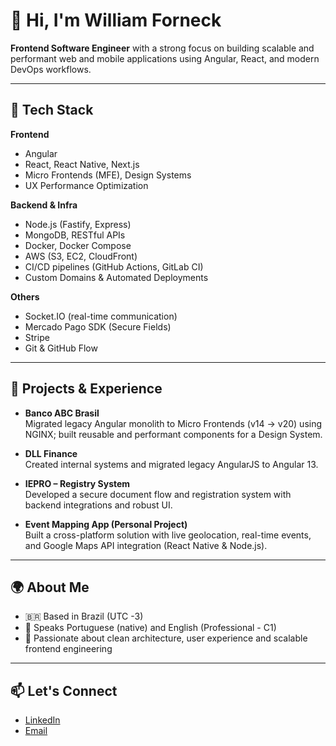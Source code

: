 # 👋 Hi, I'm William Forneck

**Frontend Software Engineer** with a strong focus on building scalable and performant web and mobile applications using Angular, React, and modern DevOps workflows.

---

## 🧠 Tech Stack

**Frontend**
- Angular
- React, React Native, Next.js
- Micro Frontends (MFE), Design Systems
- UX Performance Optimization

**Backend & Infra**
- Node.js (Fastify, Express)
- MongoDB, RESTful APIs
- Docker, Docker Compose
- AWS (S3, EC2, CloudFront)
- CI/CD pipelines (GitHub Actions, GitLab CI)
- Custom Domains & Automated Deployments

**Others**
- Socket.IO (real-time communication)
- Mercado Pago SDK (Secure Fields)
- Stripe
- Git & GitHub Flow

---

## 🏢 Projects & Experience

- **Banco ABC Brasil**  
  Migrated legacy Angular monolith to Micro Frontends (v14 → v20) using NGINX; built reusable and performant components for a Design System.

- **DLL Finance**  
  Created internal systems and migrated legacy AngularJS to Angular 13.

- **IEPRO – Registry System**  
  Developed a secure document flow and registration system with backend integrations and robust UI.

- **Event Mapping App (Personal Project)**  
  Built a cross-platform solution with live geolocation, real-time events, and Google Maps API integration (React Native & Node.js).

---

## 🌍 About Me

- 🇧🇷 Based in Brazil (UTC -3)
- 💬 Speaks Portuguese (native) and English (Professional - C1)
- 🧩 Passionate about clean architecture, user experience and scalable frontend engineering

---

## 📫 Let's Connect

- [LinkedIn](https://linkedin.com/in/william-forneck)
- [Email](mailto:williamforneck@gmail.com)

